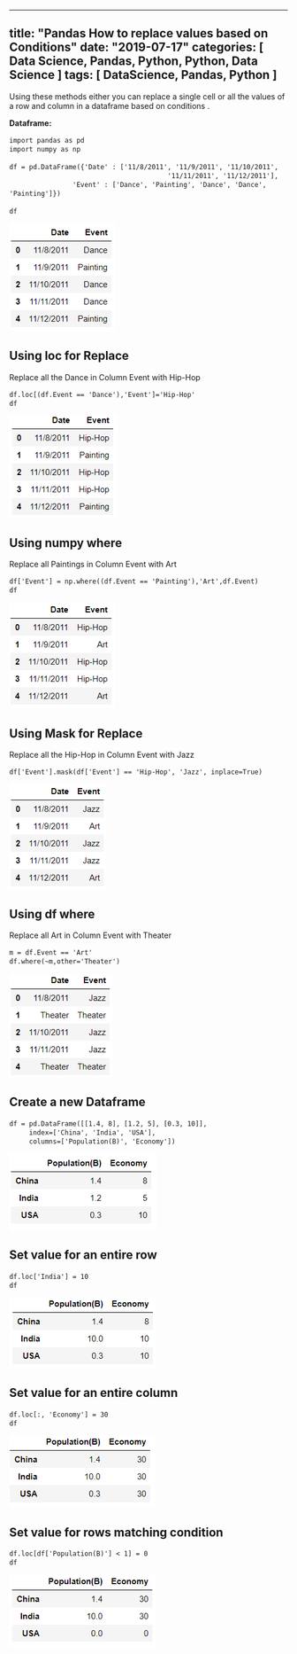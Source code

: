 ---
title: "Pandas How to replace values based on Conditions"
date: "2019-07-17"
categories: [ Data Science, Pandas, Python, Python, Data Science ]
tags: [ DataScience, Pandas, Python ]
---

Using these methods either you can replace a single cell or all the values of a row and column in a dataframe based on conditions .

**Dataframe:**

```
import pandas as pd
import numpy as np

df = pd.DataFrame({'Date' : ['11/8/2011', '11/9/2011', '11/10/2011',
                                        '11/11/2011', '11/12/2011'],
                'Event' : ['Dance', 'Painting', 'Dance', 'Dance', 'Painting']})

df
```

![](/images/2019/07/image-16.png)

## **Using loc for Replace**

Replace all the Dance in Column Event with Hip-Hop

```
df.loc[(df.Event == 'Dance'),'Event']='Hip-Hop'
df
```

![](/images/2019/07/image-17.png)

## **Using numpy where**

Replace all Paintings in Column Event with Art

```
df['Event'] = np.where((df.Event == 'Painting'),'Art',df.Event)
df
```

![](/images/2019/07/image-18.png)

## **Using Mask for Replace**

Replace all the Hip-Hop in Column Event with Jazz

```
df['Event'].mask(df['Event'] == 'Hip-Hop', 'Jazz', inplace=True)
```

![](/images/2019/07/image-19.png)

## **Using df where**

Replace all Art in Column Event with Theater

```
m = df.Event == 'Art'
df.where(~m,other='Theater')
```

![](/images/2019/07/image-20.png)

## **Create a new Dataframe**

```
df = pd.DataFrame([[1.4, 8], [1.2, 5], [0.3, 10]],
     index=['China', 'India', 'USA'],
     columns=['Population(B)', 'Economy'])
```

![](/images/2019/07/image-24.png)

## **Set value for an entire row**

```
df.loc['India'] = 10
df
```

![](/images/2019/07/image-21.png)

## **Set value for an entire column**

```
df.loc[:, 'Economy'] = 30
df
```

![](/images/2019/07/image-22.png)

## **Set value for rows matching condition**

```
df.loc[df['Population(B)'] < 1] = 0
df
```

![](/images/2019/07/image-23.png)
